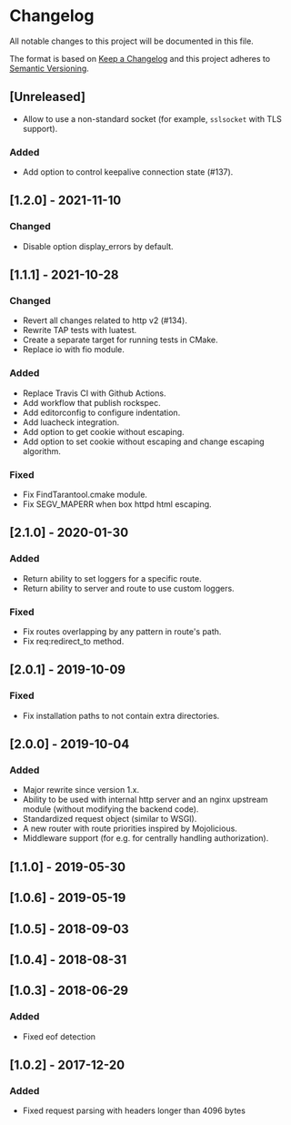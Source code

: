 # Changelog
All notable changes to this project will be documented in this file.

The format is based on [Keep a Changelog](http://keepachangelog.com/en/1.0.0/)
and this project adheres to [Semantic Versioning](http://semver.org/spec/v2.0.0.html).

## [Unreleased]

- Allow to use a non-standard socket (for example, `sslsocket` with TLS
  support).

### Added

- Add option to control keepalive connection state (#137).

## [1.2.0] - 2021-11-10

### Changed

- Disable option display_errors by default.

## [1.1.1] - 2021-10-28

### Changed

- Revert all changes related to http v2 (#134).
- Rewrite TAP tests with luatest.
- Create a separate target for running tests in CMake.
- Replace io with fio module.

### Added

- Replace Travis CI with Github Actions.
- Add workflow that publish rockspec.
- Add editorconfig to configure indentation.
- Add luacheck integration.
- Add option to get cookie without escaping.
- Add option to set cookie without escaping and change escaping algorithm.

### Fixed

- Fix FindTarantool.cmake module.
- Fix SEGV_MAPERR when box httpd html escaping.

## [2.1.0] - 2020-01-30

### Added

- Return ability to set loggers for a specific route.
- Return ability to server and route to use custom loggers.

### Fixed

- Fix routes overlapping by any pattern in route's path.
- Fix req:redirect_to method.

## [2.0.1] - 2019-10-09

### Fixed

- Fix installation paths to not contain extra directories.

## [2.0.0] - 2019-10-04

### Added

- Major rewrite since version 1.x.
- Ability to be used with internal http server and an nginx upstream module
  (without modifying the backend code).
- Standardized request object (similar to WSGI).
- A new router with route priorities inspired by Mojolicious.
- Middleware support (for e.g. for centrally handling authorization).

## [1.1.0] - 2019-05-30

## [1.0.6] - 2019-05-19

## [1.0.5] - 2018-09-03

## [1.0.4] - 2018-08-31

## [1.0.3] - 2018-06-29
### Added
- Fixed eof detection

## [1.0.2] - 2017-12-20
### Added
- Fixed request parsing with headers longer than 4096 bytes
